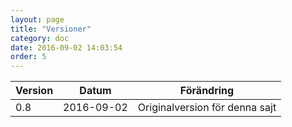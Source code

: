 ```yaml
---
layout: page
title: "Versioner"
category: doc
date: 2016-09-02 14:03:54
order: 5
---
```

|Version|Datum|Förändring|
|-|-|-|
|0.8|2016-09-02|Originalversion för denna sajt|